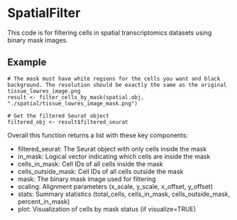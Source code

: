 # SpatialFilter


This code is for filtering cells in spatial transcriptomics datasets using binary mask images. 


## Example

```
# The mask must have white regions for the cells you want and black background. The resolution should be exactly the same as the original tissue_lowres_image.png
result <- filter_cells_by_mask(spatial.obj, "./spatial/tissue_lowres_image_mask.png")

# Get the filtered Seurat object
filtered_obj <- result$filtered_seurat
```


Overall this function returns a list with these key components:

- filtered_seurat: The Seurat object with only cells inside the mask
- in_mask: Logical vector indicating which cells are inside the mask
- cells_in_mask: Cell IDs of all cells inside the mask
- cells_outside_mask: Cell IDs of all cells outside the mask
- mask: The binary mask image used for filtering
- scaling: Alignment parameters (x_scale, y_scale, x_offset, y_offset)
- stats: Summary statistics (total_cells, cells_in_mask, cells_outside_mask, percent_in_mask)
- plot: Visualization of cells by mask status (if visualize=TRUE)
